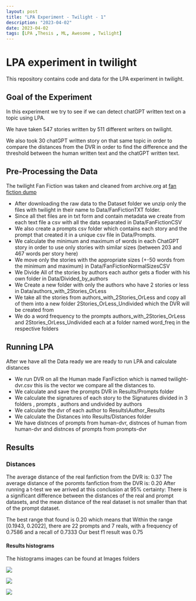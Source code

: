 ```yaml
---
layout: post
title: "LPA Experiment - Twilight - 1"
description: "2023-04-02"
date: 2023-04-02
tags: [LPA ,Thesis , ML, Awesome , Twilight]
---
```

# LPA experiment in twilight

This repository contains code and data for the LPA experiment in twilight.

<!--more-->

## Goal of the Experiment
In this experiment we try to see if we can detect chatGPT written text on a topic using LPA.

We have taken 547 stories written by 511 different writers on twilight.

We also took 30 chatGPT written story on that same topic in order to compare the distances from the DVR in order to find the difference and the threshold between the human written text and the chatGPT written text.

## Pre-Processing the Data
The twilight Fan Fiction was taken and cleaned from archive.org at [fan fiction dump](https://archive.org/download/Fanfictiondotnet1011dump)
- After downloading the raw data to the Dataset folder we unzip only the files with twilight in their name to Data/FanFictionTXT folder.
- Since all thet files are in txt form and contain metadata we create from each text file a csv with all the data separated in Data/FanFictionCSV
- We also create a prompts csv folder which contains each story and the prompt that created it in a unique csv file in Data/Prompts.
- We calculate the minimum and maximum of words in each ChatGPT story in order to use only stories with similar sizes (between 203 and 467 words per story here)
- We move only the stories with the appropriate sizes (+-50 words from the minimum and maximum) in Data/FanFictionNormalSizesCSV
- We Divide All of the stories by authors each author gets a floder with his own folder in Data/Divided_by_authors
- We Create a new folder with only the authors who have 2 stories or less in Data/authors_with_2Stories_OrLess
- We take all the stories from authors_with_2Stories_OrLess and copy all of them into a new folder 2Stories_OrLess_Undivided which the DVR will be created from
- We do a word frequency to the prompts authors_with_2Stories_OrLess and 2Stories_OrLess_Undivided each at a folder named word_freq in the respective folders

## Running LPA
After we have all the Data ready we are ready to run LPA and calculate distances
- We run DVR on all the Human made FanFiction which is named twilight-dvr.csv this iis the vector we compare all the distances to.
- We calculate and save the prompts DVR in Results/Prompts folder
- We calculate the signatures of each story to the Signatures divided in 3 folders , prompts , authors and undivided by authors
- We calculate the dvr of each author to Results\Author_Results
- We calculate the Distances into Results/Distances folder
- We have distnces of prompts from human-dvr, distnces of human from human-dvr and distnces of prompts from prompts-dvr

## Results

### Distances
The average distance of the real fanfiction from the DVR is: 0.37
The average distance of the poromts fanfiction from the DVR is: 0.20
After running a t-test we we arrived at this conclusion at 95% certainty:
There is a significant difference between the distances of the real and prompt datasets, and the mean distance of the real dataset is not smaller than that of the prompt dataset.

The best range that found is 0.20 which means that Within the range [0.1943, 0.2022], there are 22 prompts and 7 reals, with a frequency of 0.7586 and a recall of 0.7333
Our best f1 result was 0.75 

#### Results histograms
The histograms images can be found at Images folders

![](images/Experiments/Images/twilight-fanfiction_histogram.jpg)

![](images/Experiments/Images/twilight-prompts_histogram.jpg)

![](images/Experiments/Images/twilight-both_histogram.jpg)